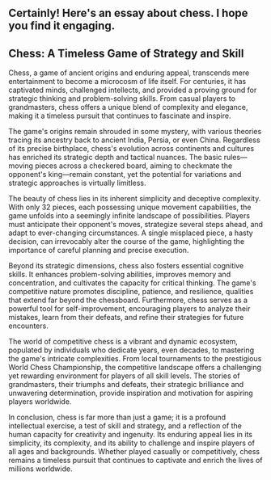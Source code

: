 Certainly! Here's an essay about chess. I hope you find it engaging.
-------------------------------------
## Chess: A Timeless Game of Strategy and Skill

Chess, a game of ancient origins and enduring appeal, transcends mere entertainment to become a microcosm of life itself.  For centuries, it has captivated minds, challenged intellects, and provided a proving ground for strategic thinking and problem-solving skills.  From casual players to grandmasters, chess offers a unique blend of complexity and elegance, making it a timeless pursuit that continues to fascinate and inspire.

The game's origins remain shrouded in some mystery, with various theories tracing its ancestry back to ancient India, Persia, or even China.  Regardless of its precise birthplace, chess's evolution across continents and cultures has enriched its strategic depth and tactical nuances.  The basic rules—moving pieces across a checkered board, aiming to checkmate the opponent's king—remain constant, yet the potential for variations and strategic approaches is virtually limitless.

The beauty of chess lies in its inherent simplicity and deceptive complexity.  With only 32 pieces, each possessing unique movement capabilities, the game unfolds into a seemingly infinite landscape of possibilities.  Players must anticipate their opponent's moves, strategize several steps ahead, and adapt to ever-changing circumstances.  A single misplaced piece, a hasty decision, can irrevocably alter the course of the game, highlighting the importance of careful planning and precise execution.

Beyond its strategic dimensions, chess also fosters essential cognitive skills.  It enhances problem-solving abilities, improves memory and concentration, and cultivates the capacity for critical thinking.  The game's competitive nature promotes discipline, patience, and resilience, qualities that extend far beyond the chessboard.  Furthermore, chess serves as a powerful tool for self-improvement, encouraging players to analyze their mistakes, learn from their defeats, and refine their strategies for future encounters.

The world of competitive chess is a vibrant and dynamic ecosystem, populated by individuals who dedicate years, even decades, to mastering the game's intricate complexities.  From local tournaments to the prestigious World Chess Championship, the competitive landscape offers a challenging yet rewarding environment for players of all skill levels.  The stories of grandmasters, their triumphs and defeats, their strategic brilliance and unwavering determination, provide inspiration and motivation for aspiring players worldwide.

In conclusion, chess is far more than just a game; it is a profound intellectual exercise, a test of skill and strategy, and a reflection of the human capacity for creativity and ingenuity.  Its enduring appeal lies in its simplicity, its complexity, and its ability to challenge and inspire players of all ages and backgrounds.  Whether played casually or competitively, chess remains a timeless pursuit that continues to captivate and enrich the lives of millions worldwide.